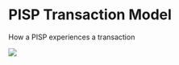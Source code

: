 # PISP Transaction Model
How a PISP experiences a transaction

![](http://www.plantuml.com/plantuml/proxy?cache=no&src=https://raw.githubusercontent.com/mojaloop/thirdparty-scheme-adapter/master/docs/sequence/PISPTransactionModel.puml&fmt=svg)

